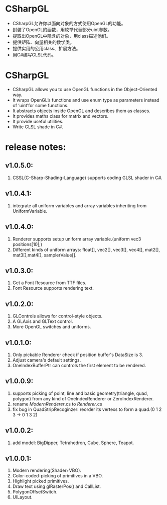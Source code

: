﻿# CSharpGL
* CSharpGL允许你以面向对象的方式使用OpenGL的功能。  
* 封装了OpenGL的函数，用枚举代替部分uint参数。  
* 提取出OpenGL中隐含的对象，用class描述他们。  
* 提供矩阵、向量相关的数学类。  
* 提供实用的公用class、扩展方法。  
* 用C#编写GLSL代码。  
# CSharpGL
* CSharpGL allows you to use OpenGL functions in the Object-Oriented way.  
* It wraps OpenGL’s functions and use enum type as parameters instead of ‘uint’for some functions.  
* It abstracts objects inside OpenGL and describes them as classes.  
* It provides maths class for matrix and vectors.  
* It provide useful utilities.  
* Write GLSL shade in C#.  
# release notes:
## v1.0.5.0:
1. CSSL(C-Sharp-Shading-Language) supports coding GLSL shader in C#.
## v1.0.4.1:
1. integrate all uniform variables and array variables inheriting from UniformVariable.
## v1.0.4.0:
1. Renderer supports setup uniform array variable.(uniform vec3 positions[10];)
2. Different kinds of uniform arrays: float[], vec2[], vec3[], vec4[], mat2[], mat3[],mat4[], samplerValue[].

## v1.0.3.0:
1. Get a Font Resource from TTF files.
2. Font Resource supports rendering text.

## v1.0.2.0:
1. GLControls allows for control-style objects.
2. A GLAxis and GLText control.
3. More OpenGL switches and uniforms.

## v1.0.1.0:
1. Only pickable Renderer check if position buffer's DataSize is 3.
2. Adjust camera's default settings.
3. OneIndexBufferPtr can controls the first element to be rendered.

## v1.0.0.9:
1. supports picking of point, line and basic geometry(triangle, quad, polygon) from any kind of OneIndexRenderer or ZeroIndexRenderer.
2. rename *ModernRenderer*.cs to *Renderer*.cs
3. fix bug in QuadStripRecoginzer: reorder its vertexs to form a quad.(0 1 2 3 -> 0 1 3 2)

## v1.0.0.2:
1. add model: BigDipper, Tetrahedron, Cube, Sphere, Teapot.

## v1.0.0.1:
1. Modern rendering(Shader+VBO).
2. Color-coded-picking of primitives in a VBO.
3. Highlight picked primitives.
4. Draw text using glRasterPos() and CallList.
5. PolygonOffsetSwitch.
6. UILayout.

